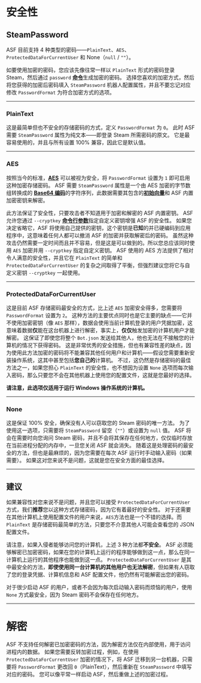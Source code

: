 # 安全性

## SteamPassword

ASF 目前支持 4 种类型的密码——`PlainText`、`AES`、`ProtectedDataForCurrentUser` 和 None（`null` / `""`）。

如要使用加密的密码，您应该先像往常一样以 `PlainText` 形式的密码登录 Steam，然后通过 `password` **[命令](https://github.com/JustArchiNET/ArchiSteamFarm/wiki/Commands-zh-CN)**&#8203;生成加密的密码。 选择您喜欢的加密方式，然后将您获得的加密后密码填入 `SteamPassword` 机器人配置属性，并且不要忘记对应修改 `PasswordFormat` 为符合加密方式的选项。

* * *

### PlainText

这是最简单但也不安全的存储密码的方式，定义 `PasswordFormat` 为 `0`。 此时 ASF 需要 `SteamPassword` 属性为纯文本——即登录 Steam 所需密码的原文。 它是最容易使用的，并且与所有设置 100% 兼容，因此它是默认值。

* * *

### AES

按照当今的标准，**[AES](https://en.wikipedia.org/wiki/Advanced_Encryption_Standard)** 可以被视为安全，将 `PasswordFormat` 设置为 `1` 即可启用这种加密存储密码。 ASF 需要 `SteamPassword` 属性是一个由 AES 加密的字节数组转换成的 **[Base64 编码](https://en.wikipedia.org/wiki/Base64)**&#8203;的字符序列，此数据需要其包含的&#8203;**[初始向量](https://en.wikipedia.org/wiki/Initialization_vector)**&#8203;和 ASF 内置加密密钥来解密。

此方法保证了安全性，只要攻击者不知道用于加密和解密的 ASF 内置密钥。 ASF 允许您通过 `--cryptkey` **[命令行参数](https://github.com/JustArchiNET/ArchiSteamFarm/wiki/Command-Line-Arguments-zh-CN)**&#8203;指定自定义密钥增强 ASF 的安全性。 如果您决定省略它，ASF 将使用自己提供的密钥，这个密钥是**已知**的并已硬编码到应用程序中，这意味着任何人都可以撤消 ASF 的加密并获取解密后的密码。 虽然这种攻击仍然需要一定时间而且并不容易，但是这是可以做到的。所以您总应该同时使用 `AES` 加密并用 `--cryptkey` 指定自定义密钥。 ASF 使用的 AES 方法提供了相对令人满意的安全性，并且它在 `PlainText` 的简单和 `ProtectedDataForCurrentUser` 的复杂之间取得了平衡，但强烈建议您将它与自定义密钥 `--cryptkey` 一起使用。

* * *

### ProtectedDataForCurrentUser

这是目前 ASF 存储密码最安全的方式，比上述 `AES` 加密安全得多，您需要将 `PasswordFormat` 设置为 `2`。 这种方法的主要优点同时也是它主要的缺点——它并不使用加密密钥（像 `AES` 那样），数据会使用当前计算机登录的用户凭据加密，这意味着数据**仅**能在这台机器上进行解密，事实上，**仅仅**触发加密的计算机用户才能解密。 这保证了即使您将整个 `Bot.json` 发送给其他人，他也无法在不接触您的计算机的情况下获得密码。 这是非常优秀的安全措施，但也有兼容性差的缺点，因为使用此方法加密的密码将不能兼容其他任何用户和计算机——假设您需要重新安装操作系统，这其中甚至包括**您自己的**计算机。 不过，这仍然是存储密码的最佳方法之一，如果您担心 `PlainText` 的安全性，也不想因为设置 `None` 选项而每次输入密码，那么只要您不会在其他机器上使用您的配置文件，这就是您最好的选择。

**请注意，此选项仅适用于运行 Windows 操作系统的计算机。**

* * *

### None

这是保证 100% 安全，确保没有人可以窃取您的 Steam 密码的唯一方法。 为了使用这一选项，只需要将 `SteamPassword` 留空（`""`）或设置为 `null` 值。 ASF 将会在需要时向您询问 Steam 密码，并且不会将其保存在任何地方，仅仅临时存放在当前进程分配的内存中，一旦您关闭 ASF 就会消失。 随着这是处理密码的最安全的方法，但也是最麻烦的，因为您需要在每次 ASF 运行时手动输入密码（如果需要）。 如果这对您来说不是问题，这就是您在安全方面的最佳选择。

* * *

## 建议

如果兼容性对您来说不是问题，并且您可以接受 `ProtectedDataForCurrentUser` 方式，我们**推荐**您以这种方式存储密码，因为它有着最好的安全性。 对于还需要在其他计算机上使用配置文件的用户来说，`AES`方法也是一个不错的选择。而 `PlainText` 是存储密码最简单的方法，只要您不介意其他人可能会查看您的 JSON 配置文件。

请注意，如果入侵者能够访问您的计算机，上述 3 种方法都**不安全**。 ASF 必须能够解密已加密密码，如果在您的计算机上运行的程序能够做到这一点，那么在同一计算机上运行的其他程序也能做到这一点。 `ProtectedDataForCurrentUser` 是其中最安全的方法，**即使使用同一台计算机的其他用户也无法解密**，但如果有人窃取了您的登录凭据、计算机信息和 ASF 配置文件，他仍然有可能解密出您的密码。

对于很少启动 ASF 的用户，或者不会因为每次启动输入密码而烦恼的用户，使用 `None` 方式最安全，因为 Steam 密码不会保存在任何地方。

* * *

# 解密

ASF 不支持任何解密已加密密码的方法，因为解密方法仅在内部使用，用于访问进程内的数据。 如果您需要反转加密过程，例如，在使用 `ProtectedDataForCurrentUser` 加密的情况下，将 ASF 迁移到另一台机器，只需要将 `PasswordFormat` 更改回 `0`（PlainText），然后重新在 `SteamPassword` 中填写对应的密码。 您可以像平常一样启动 ASF，然后重做上述的加密过程。